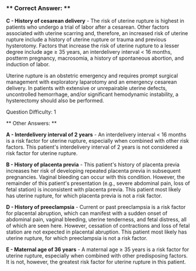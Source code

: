 ### ** Correct Answer: **

**C - History of cesarean delivery** - The risk of uterine rupture is highest in patients who undergo a trial of labor after a cesarean. Other factors associated with uterine scarring and, therefore, an increased risk of uterine rupture include a history of uterine rupture or trauma and previous hysterotomy. Factors that increase the risk of uterine rupture to a lesser degree include age ≥ 35 years, an interdelivery interval < 16 months, postterm pregnancy, macrosomia, a history of spontaneous abortion, and induction of labor.

Uterine rupture is an obstetric emergency and requires prompt surgical management with exploratory laparotomy and an emergency cesarean delivery. In patients with extensive or unrepairable uterine defects, uncontrolled hemorrhage, and/or significant hemodynamic instability, a hysterectomy should also be performed.

Question Difficulty: 1

** Other Answers: **

**A - Interdelivery interval of 2 years** - An interdelivery interval < 16 months is a risk factor for uterine rupture, especially when combined with other risk factors. This patient's interdelivery interval of 2 years is not considered a risk factor for uterine rupture.

**B - History of placenta previa** - This patient's history of placenta previa increases her risk of developing repeated placenta previa in subsequent pregnancies. Vaginal bleeding can occur with this condition. However, the remainder of this patient's presentation (e.g., severe abdominal pain, loss of fetal station) is inconsistent with placenta previa. This patient most likely has uterine rupture, for which placenta previa is not a risk factor.

**D - History of preeclampsia** - Current or past preeclampsia is a risk factor for placental abruption, which can manifest with a sudden onset of abdominal pain, vaginal bleeding, uterine tenderness, and fetal distress, all of which are seen here. However, cessation of contractions and loss of fetal station are not expected in placental abruption. This patient most likely has uterine rupture, for which preeclampsia is not a risk factor.

**E - Maternal age of 36 years** - A maternal age ≥ 35 years is a risk factor for uterine rupture, especially when combined with other predisposing factors. It is not, however, the greatest risk factor for uterine rupture in this patient.

